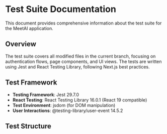 # Test Suite Documentation

This document provides comprehensive information about the test suite for the MeetAI application.

## Overview

The test suite covers all modified files in the current branch, focusing on authentication flows, page components, and UI views. The tests are written using Jest and React Testing Library, following Next.js best practices.

## Test Framework

- **Testing Framework**: Jest 29.7.0
- **React Testing**: React Testing Library 16.0.1 (React 19 compatible)
- **Test Environment**: jsdom (for DOM manipulation)
- **User Interactions**: @testing-library/user-event 14.5.2

## Test Structure